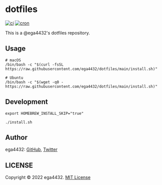 # dotfiles

[![ci](https://github.com/ega4432/dotfiles/actions/workflows/ci.yaml/badge.svg)](https://github.com/ega4432/dotfiles/actions/workflows/ci.yaml)
[![cron](https://github.com/ega4432/dotfiles/actions/workflows/cron.yaml/badge.svg)](https://github.com/ega4432/dotfiles/actions/workflows/cron.yaml)

This is a @ega4432's dotfiles repository.

## Usage

```shell
# macOS
/bin/bash -c "$(curl -fsSL https://raw.githubusercontent.com/ega4432/dotfiles/main/install.sh)"

# Ubuntu
/bin/bash -c "$(wget -q0 - https://raw.githubusercontent.com/ega4432/dotfiles/main/install.sh)"
```

## Development

```shell
export HOMEBREW_INSTALL_SKIP="true"

./install.sh
```

## Author

ega4432: [GitHub](https://github.com/ega4432), [Twitter](https://twitter.com/ega4432)

## LICENSE

Copyright © 2022 ega4432.
[MIT License](https://github.com/ega4432/dotfiles/blob/main/LICENSE)
